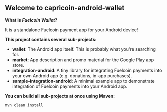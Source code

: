 ## Welcome to capricoin-android-wallet

__What is _Fuelcoin Wallet_?__

It is a standalone Fuelcoin payment app for your Android device!


__This project contains several sub-projects:__

 * __wallet__:
     The Android app itself. This is probably what you're searching for.
 * __market__:
     App description and promo material for the Google Play app store.
 * __integration-android__:
     A tiny library for integrating Fuelcoin payments into your own Android app
     (e.g. donations, in-app purchases).
 * __sample-integration-android__:
     A minimal example app to demonstrate integration of Fuelcoin payments into
     your Android app.


__You can build all sub-projects at once using Maven:__

`mvn clean install`
